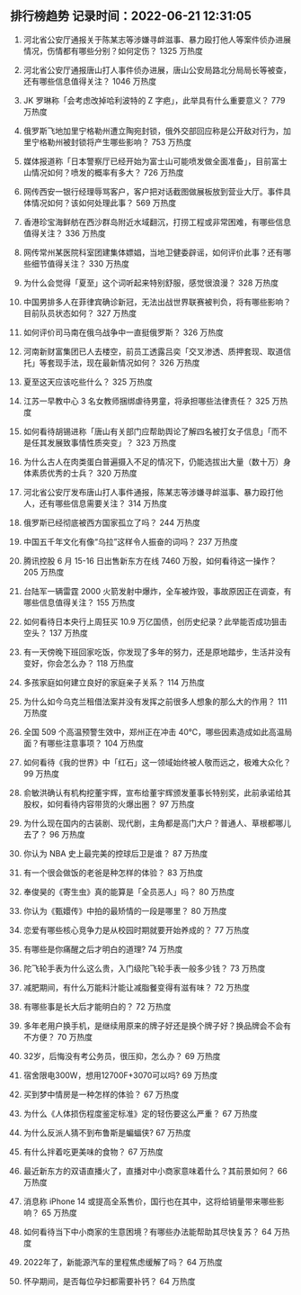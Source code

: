 
## 排行榜趋势 记录时间：2022-06-21 12:31:05
  
  1. 河北省公安厅通报关于陈某志等涉嫌寻衅滋事、暴力殴打他人等案件侦办进展情况，伤情都有哪些分别？如何定伤？ 1325 万热度
    
  2. 河北省公安厅通报唐山打人事件侦办进展，唐山公安局路北分局局长等被查，还有哪些信息值得关注？ 1046 万热度
    
  3. JK 罗琳称「会考虑改掉哈利波特的 Z 字疤」，此举具有什么重要意义？ 779 万热度
    
  4. 俄罗斯飞地加里宁格勒州遭立陶宛封锁，俄外交部回应称是公开敌对行为，加里宁格勒州被封锁将产生哪些影响？ 753 万热度
    
  5. 媒体报道称「日本警察厅已经开始为富士山可能喷发做全面准备」，目前富士山情况如何？喷发的概率有多大？ 726 万热度
    
  6. 网传西安一银行经理辱骂客户，客户把对话截图做展板放到营业大厅。事件具体情况如何？该如何处理此事？ 569 万热度
    
  7. 香港珍宝海鲜舫在西沙群岛附近水域翻沉，打捞工程或非常困难，有哪些信息值得关注？ 336 万热度
    
  8. 网传常州某医院科室团建集体嫖娼，当地卫健委辟谣，如何评价此事？还有哪些细节值得关注？ 330 万热度
    
  9. 为什么会觉得「夏至」这个词听起来特别舒服，感觉很浪漫？ 328 万热度
    
  10. 中国男排多人在菲律宾确诊新冠，无法出战世界联赛被判负，将有哪些影响？目前队员状态如何？ 327 万热度
    
  11. 如何评价司马南在俄乌战争中一直挺俄罗斯？ 326 万热度
    
  12. 河南新财富集团已人去楼空，前员工透露吕奕「交叉渗透、质押套现、取道信托」等套现手法，现在最新情况如何？ 326 万热度
    
  13. 夏至这天应该吃些什么？ 325 万热度
    
  14. 江苏一早教中心 3 名女教师捆绑虐待男童，将承担哪些法律责任？ 325 万热度
    
  15. 如何看待胡锡进称「唐山有关部门应帮助舆论了解四名被打女子信息」「而不是任其发展致事情性质突变」？ 323 万热度
    
  16. 为什么古人在肉类蛋白普遍摄入不足的情况下，仍能选拔出大量（数十万）身体素质优秀的士兵？ 320 万热度
    
  17. 河北省公安厅发布唐山打人事件通报，陈某志等涉嫌寻衅滋事、暴力殴打他人，还有哪些信息需要关注？ 314 万热度
    
  18. 俄罗斯已经彻底被西方国家孤立了吗？ 244 万热度
    
  19. 中国五千年文化有像“乌拉”这样令人振奋的词吗？ 237 万热度
    
  20. 腾讯控股 6 月 15-16 日出售新东方在线 7460 万股，如何看待这一操作？ 205 万热度
    
  21. 台陆军一辆雷霆 2000 火箭发射中爆炸，全车被炸毁，事故原因正在调查，有哪些信息值得关注？ 155 万热度
    
  22. 如何看待日本央行上周狂买 10.9 万亿国债，创历史纪录？此举能否成功狙击空头？ 137 万热度
    
  23. 有一天傍晚下班回家吃饭，你发现了多年的努力，还是原地踏步，生活并没有变好，你会怎么办？ 118 万热度
    
  24. 多孩家庭如何建立良好的家庭亲子关系？ 114 万热度
    
  25. 为什么如今乌克兰租借法案并没有发挥之前很多人想象的那么大的作用？ 111 万热度
    
  26. 全国 509 个高温预警生效中，郑州正在冲击 40℃，哪些因素造成如此高温局面？有哪些注意事项？ 104 万热度
    
  27. 如何看待《我的世界》中「红石」这一领域始终被人敬而远之，极难大众化？ 99 万热度
    
  28. 俞敏洪确认有机构挖董宇辉，宣布给董宇辉颁发董事长特别奖，此前承诺给其股权，如何看待内容带货的火爆出圈？ 97 万热度
    
  29. 为什么现在国内的古装剧、现代剧，主角都是高门大户？普通人、草根都哪儿去了？ 96 万热度
    
  30. 你认为 NBA 史上最完美的控球后卫是谁？ 87 万热度
    
  31. 有一个很会做饭的老爸是种怎样的体验？ 83 万热度
    
  32. 奉俊昊的《寄生虫》真的能算是「全员恶人」吗？ 80 万热度
    
  33. 你认为《甄嬛传》中拍的最矫情的一段是哪里？ 80 万热度
    
  34. 恋爱有哪些核心竞争力是从校园时期就要开始养成的？ 77 万热度
    
  35. 有哪些是你痛醒之后才明白的道理? 74 万热度
    
  36. 陀飞轮手表为什么这么贵，入门级陀飞轮手表一般多少钱？ 73 万热度
    
  37. 减肥期间，有什么万能料汁能让减脂餐变得有滋有味？ 72 万热度
    
  38. 有哪些事是长大后才能明白的？ 72 万热度
    
  39. 多年老用户换手机，是继续用原来的牌子好还是换个牌子好？换品牌会不会有不方便？ 70 万热度
    
  40. 32岁，后悔没有考公务员，很压抑，怎么办？ 69 万热度
    
  41. 宿舍限电300W，想用12700F+3070可以吗? 69 万热度
    
  42. 买到梦中情房是一种怎样的体验？ 67 万热度
    
  43. 为什么《人体损伤程度鉴定标准》定的轻伤要这么严重？ 67 万热度
    
  44. 为什么反派人猜不到布鲁斯是蝙蝠侠? 67 万热度
    
  45. 有什么拌着吃更美味的食物？ 67 万热度
    
  46. 最近新东方的双语直播火了，直播对中小商家意味着什么？其前景如何？ 66 万热度
    
  47. 消息称 iPhone 14 或提高全系售价，国行也在其中，这将给销量带来哪些影响？ 65 万热度
    
  48. 如何看待当下中小商家的生意困境？有哪些办法能帮助其尽快复苏？ 64 万热度
    
  49. 2022年了，新能源汽车的里程焦虑缓解了吗？ 64 万热度
    
  50. 怀孕期间，是否每位孕妇都需要补钙？ 64 万热度
    